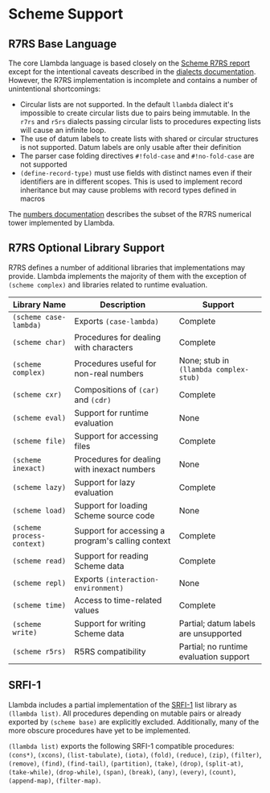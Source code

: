 Scheme Support
==============

R7RS Base Language
------------------

The core Llambda language is based closely on the [Scheme R7RS report](http://trac.sacrideo.us/wg/raw-attachment/wiki/WikiStart/r7rs.pdf) except for the intentional caveats described in the [dialects documentation](dialects.md). However, the R7RS implementation is incomplete and contains a number of unintentional shortcomings:

* Circular lists are not supported. In the default ``llambda`` dialect it's impossible to create circular lists due to pairs being immutable. In the ``r7rs`` and ``r5rs`` dialects passing circular lists to procedures expecting lists will cause an infinite loop.
* The use of datum labels to create lists with shared or circular structures is not supported. Datum labels are only usable after their definition
* The parser case folding directives ``#!fold-case`` and ``#!no-fold-case`` are not supported
* ``(define-record-type)`` must use fields with distinct names even if their identifiers are in different scopes. This is used to implement record inheritance but may cause problems with record types defined in macros

The [numbers documentation](numbers.md) describes the subset of the R7RS numerical tower implemented by Llambda.


R7RS Optional Library Support
-----------------------------

R7RS defines a number of additional libraries that implementations may provide. Llambda implements the majority of them with the exception of ``(scheme complex)`` and libraries related to runtime evaluation.

| Library Name                 | Description                                         | Support
|------------------------------|-----------------------------------------------------|--------
| ``(scheme case-lambda)``     | Exports ``(case-lambda)``                           | Complete
| ``(scheme char)``            | Procedures for dealing with characters              | Complete
| ``(scheme complex)``         | Procedures useful for non-real numbers              | None; stub in ``(llambda complex-stub)``
| ``(scheme cxr)``             | Compositions of ``(car)`` and ``(cdr)``             | Complete
| ``(scheme eval)``            | Support for runtime evaluation                      | None
| ``(scheme file)``            | Support for accessing files                         | Complete
| ``(scheme inexact)``         | Procedures for dealing with inexact numbers         | None
| ``(scheme lazy)``            | Support for lazy evaluation                         | Complete
| ``(scheme load)``            | Support for loading Scheme source code              | None
| ``(scheme process-context)`` | Support for accessing a program's calling context   | Complete
| ``(scheme read)``            | Support for reading Scheme data                     | Complete
| ``(scheme repl)``            | Exports ``(interaction-environment)``               | None
| ``(scheme time)``            | Access to time-related values                       | Complete
| ``(scheme write)``           | Support for writing Scheme data                     | Partial; datum labels are unsupported
| ``(scheme r5rs)``            | R5RS compatibility                                  | Partial; no runtime evaluation support

SRFI-1
------

Llambda includes a partial implementation of the [SRFI-1](http://srfi.schemers.org/srfi-1/srfi-1.html) list library as ``(llambda list)``. All procedures depending on mutable pairs or already exported by ``(scheme base)`` are explicitly excluded. Additionally, many of the more obscure procedures have yet to be implemented.

``(llambda list)`` exports the following SRFI-1 compatible procedures: ``(cons*)``, ``(xcons)``, ``(list-tabulate)``, ``(iota)``, ``(fold)``, ``(reduce)``, ``(zip)``, ``(filter)``, ``(remove)``, ``(find)``, ``(find-tail)``, ``(partition)``, ``(take)``, ``(drop)``, ``(split-at)``, ``(take-while)``, ``(drop-while)``, ``(span)``, ``(break)``, ``(any)``, ``(every)``, ``(count)``, ``(append-map)``, ``(filter-map)``.
